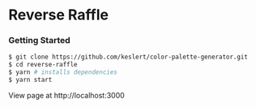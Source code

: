 Reverse Raffle
===================

### Getting Started
``` bash
$ git clone https://github.com/keslert/color-palette-generator.git
$ cd reverse-raffle
$ yarn # installs dependencies
$ yarn start
```

View page at http://localhost:3000
